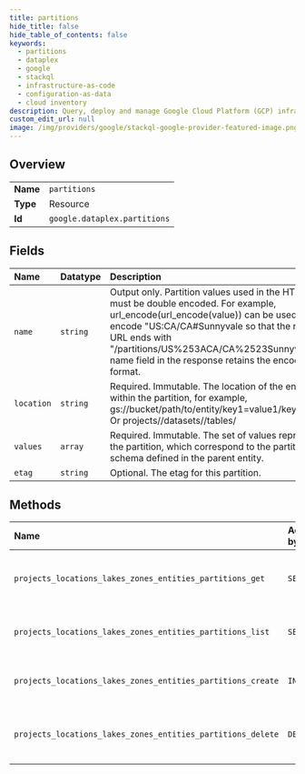 ```yaml
---
title: partitions
hide_title: false
hide_table_of_contents: false
keywords:
  - partitions
  - dataplex
  - google    
  - stackql
  - infrastructure-as-code
  - configuration-as-data
  - cloud inventory
description: Query, deploy and manage Google Cloud Platform (GCP) infrastructure and resources using SQL
custom_edit_url: null
image: /img/providers/google/stackql-google-provider-featured-image.png
---
```

  
    

## Overview
<table><tbody>
<tr><td><b>Name</b></td><td><code>partitions</code></td></tr>
<tr><td><b>Type</b></td><td>Resource</td></tr>
<tr><td><b>Id</b></td><td><code>google.dataplex.partitions</code></td></tr>
</tbody></table>

## Fields
| Name | Datatype | Description |
|:-----|:---------|:------------|
| `name` | `string` | Output only. Partition values used in the HTTP URL must be double encoded. For example, url_encode(url_encode(value)) can be used to encode "US:CA/CA#Sunnyvale so that the request URL ends with "/partitions/US%253ACA/CA%2523Sunnyvale". The name field in the response retains the encoded format. |
| `location` | `string` | Required. Immutable. The location of the entity data within the partition, for example, gs://bucket/path/to/entity/key1=value1/key2=value2. Or projects//datasets//tables/ |
| `values` | `array` | Required. Immutable. The set of values representing the partition, which correspond to the partition schema defined in the parent entity. |
| `etag` | `string` | Optional. The etag for this partition. |
## Methods
| Name | Accessible by | Required Params | Description |
|:-----|:--------------|:----------------|:------------|
| `projects_locations_lakes_zones_entities_partitions_get` | `SELECT` | `entitiesId, lakesId, locationsId, partitionsId, projectsId, zonesId` | Get a metadata partition of an entity. |
| `projects_locations_lakes_zones_entities_partitions_list` | `SELECT` | `entitiesId, lakesId, locationsId, projectsId, zonesId` | List metadata partitions of an entity. |
| `projects_locations_lakes_zones_entities_partitions_create` | `INSERT` | `entitiesId, lakesId, locationsId, projectsId, zonesId` | Create a metadata partition. |
| `projects_locations_lakes_zones_entities_partitions_delete` | `DELETE` | `entitiesId, lakesId, locationsId, partitionsId, projectsId, zonesId` | Delete a metadata partition. |
